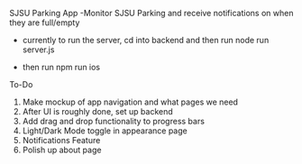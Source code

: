SJSU Parking App
  -Monitor SJSU Parking and receive notifications on when they are full/empty
  
  - currently to run the server, cd into backend and then run 
    node run server.js 
  
  - then run 
   npm run ios 


To-Do 
  1. Make mockup of app navigation and what pages we need
  3. After UI is roughly done, set up backend
  4. Add drag and drop functionality to progress bars
  5. Light/Dark Mode toggle in appearance page
  6. Notifications Feature
  7. Polish up about page
